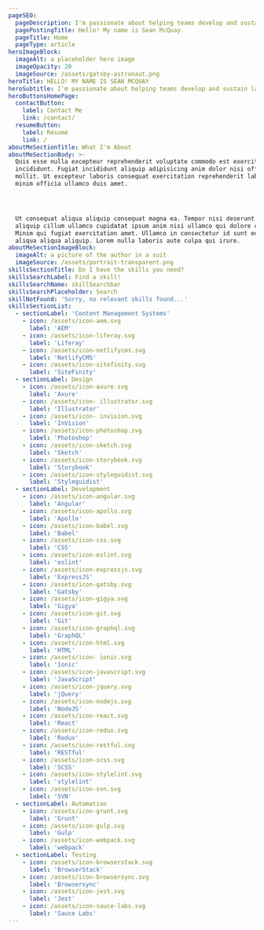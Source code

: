 ```yaml
---
pageSEO:
  pageDescription: I'm passionate about helping teams develop and sustain large-scale projects.
  pagePostingTitle: Hello! My name is Sean McQuay.
  pageTitle: Home
  pageType: article
heroImageBlock:
  imageAlt: a placeholder hero image
  imageOpacity: 20
  imageSource: /assets/gatsby-astronaut.png
heroTitle: HELLO! MY NAME IS SEAN MCQUAY
heroSubtitle: I'm passionate about helping teams develop and sustain large-scale projects.
heroButtonsHomePage:
  contactButton:
    label: Contact Me
    link: /contact/
  resumeButton:
    label: Résumé
    link: /
aboutMeSectionTitle: What I'm About
aboutMeSectionBody: >-
  Quis esse nulla excepteur reprehenderit voluptate commodo est exercitation
  incididunt. Fugiat incididunt aliquip adipisicing anim dolor nisi officia
  mollit. Ut excepteur laboris consequat exercitation reprehenderit laboris
  minim officia ullamco duis amet.




  Ut consequat aliqua aliquip consequat magna ea. Tempor nisi deserunt deserunt
  aliquip cillum ullamco cupidatat ipsum anim nisi ullamco qui dolore consequat.
  Minim qui fugiat exercitation amet. Ullamco in consectetur id sunt eu et amet
  aliqua aliqua aliquip. Lorem nulla laboris aute culpa qui irure.
aboutMeSectionImageBlock:
  imageAlt: a picture of the author in a suit
  imageSource: /assets/portrait-transparent.png
skillsSectionTitle: Do I have the skills you need?
skillsSearchLabel: Find a skill!
skillsSearchName: skillSearchbar
skillsSearchPlaceholder: Search
skillNotFound: 'Sorry, no relevant skills found...'
skillsSectionList:
  - sectionLabel: 'Content Management Systems'
    - icon: /assets/icon-aem.svg
      label: 'AEM'
    - icon: /assets/icon-liferay.svg
      label: 'Liferay'
    - icon: /assets/icon-netlifycms.svg
      label: 'NetlifyCMS'
    - icon: /assets/icon-sitefinity.svg
      label: 'SiteFinity'
  - sectionLabel: Design
    - icon: /assets/icon-axure.svg
      label: 'Axure'
    - icon: /assets/icon- illustrator.svg
      label: 'Illustrator'
    - icon: /assets/icon- invision.svg
      label: 'InVision'
    - icon: /assets/icon-photoshop.svg
      label: 'Photoshop'
    - icon: /assets/icon-sketch.svg
      label: 'Sketch'
    - icon: /assets/icon-storybook.svg
      label: 'Storybook'
    - icon: /assets/icon-styleguidist.svg
      label: 'Styleguidist'
  - sectionLabel: Development
    - icon: /assets/icon-angular.svg
      label: 'Angular'
    - icon: /assets/icon-apollo.svg
      label: 'Apollo'
    - icon: /assets/icon-babel.svg
      label: 'Babel'
    - icon: /assets/icon-css.svg
      label: 'CSS'
    - icon: /assets/icon-eslint.svg
      label: 'eslint'
    - icon: /assets/icon-expressjs.svg
      label: 'ExpressJS'
    - icon: /assets/icon-gatsby.svg
      label: 'Gatsby'
    - icon: /assets/icon-gigya.svg
      label: 'Gigya'
    - icon: /assets/icon-git.svg
      label: 'Git'
    - icon: /assets/icon-graphql.svg
      label: 'GraphQL'
    - icon: /assets/icon-html.svg
      label: 'HTML'
    - icon: /assets/icon- ionic.svg
      label: 'Ionic'
    - icon: /assets/icon-javascript.svg
      label: 'JavaScript'
    - icon: /assets/icon-jquery.svg
      label: 'jQuery'
    - icon: /assets/icon-nodejs.svg
      label: 'NodeJS'
    - icon: /assets/icon-react.svg
      label: 'React'
    - icon: /assets/icon-redux.svg
      label: 'Redux'
    - icon: /assets/icon-restful.svg
      label: 'RESTful'
    - icon: /assets/icon-scss.svg
      label: 'SCSS'
    - icon: /assets/icon-stylelint.svg
      label: 'stylelint'
    - icon: /assets/icon-svn.svg
      label: 'SVN'
  - sectionLabel: Automation
    - icon: /assets/icon-grunt.svg
      label: 'Grunt'
    - icon: /assets/icon-gulp.svg
      label: 'Gulp'
    - icon: /assets/icon-webpack.svg
      label: 'webpack'
  - sectionLabel: Testing
    - icon: /assets/icon-browserstack.svg
      label: 'BrowserStack'
    - icon: /assets/icon-browsersync.svg
      label: 'Browsersync'
    - icon: /assets/icon-jest.svg
      label: 'Jest'
    - icon: /assets/icon-sauce-labs.svg
      label: 'Sauce Labs'
---
```

